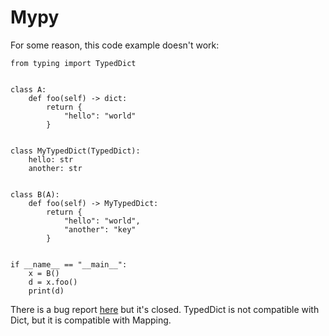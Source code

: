 # Mypy

For some reason, this code example doesn't work:

```
from typing import TypedDict


class A:
    def foo(self) -> dict:
        return {
            "hello": "world"
        }


class MyTypedDict(TypedDict):
    hello: str
    another: str


class B(A):
    def foo(self) -> MyTypedDict:
        return {
            "hello": "world",
            "another": "key"
        }


if __name__ == "__main__":
    x = B()
    d = x.foo()
    print(d)
```

There is a bug report [here](https://github.com/python/mypy/issues/4976) but it's closed. TypedDict is not compatible with Dict, but it is compatible with Mapping.
